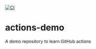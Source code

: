 [![CI](https://github.com/dncR/actions-demo/actions/workflows/demo.yml/badge.svg)](https://github.com/dncR/actions-demo/actions/workflows/demo.yml)

# actions-demo
A demo repository to learn GitHub actions
